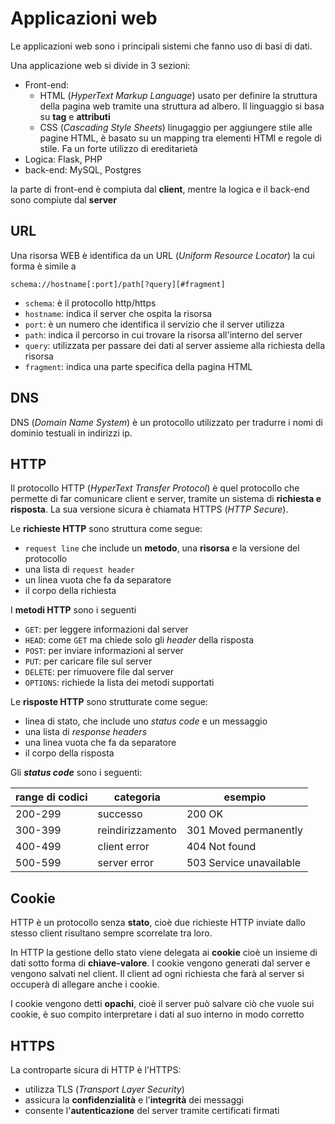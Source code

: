 ﻿# Applicazioni web

Le applicazioni web sono i principali sistemi che fanno uso di basi di dati.

Una applicazione web si divide in 3 sezioni:
- Front-end: 
	- HTML (*HyperText Markup Language*) usato per definire la struttura della pagina web tramite una struttura ad albero. Il linguaggio si basa su **tag** e **attributi**
	- CSS (*Cascading Style Sheets*) linugaggio per aggiungere stile alle pagine HTML, è basato su un mapping tra elementi HTMl e regole di stile. Fa un forte utilizzo di ereditarietà
- Logica: Flask, PHP
- back-end: MySQL, Postgres

la parte di front-end è compiuta dal **client**, mentre la logica e il back-end sono compiute dal **server**

## URL

Una risorsa WEB è identifica da un URL (*Uniform Resource Locator*) la cui forma è simile a 

	schema://hostname[:port]/path[?query][#fragment]

- `schema`: è il protocollo http/https
- `hostname`: indica il server che ospita la risorsa
- `port`: è un numero che identifica il servizio che il server utilizza
- `path`: indica il percorso in cui trovare la risorsa all'interno del server
- `query`: utilizzata per passare dei dati al server assieme alla richiesta della risorsa
- `fragment`: indica una parte specifica della pagina HTML


## DNS

DNS (*Domain Name System*) è un protocollo utilizzato per tradurre i nomi di dominio testuali in indirizzi ip.


## HTTP

Il protocollo HTTP (*HyperText Transfer Protocol*) è quel protocollo che permette di far comunicare client e server, tramite un sistema di **richiesta e risposta**. La sua versione sicura è chiamata HTTPS (*HTTP Secure*).

Le **richieste HTTP** sono struttura come segue:

- `request line` che include un **metodo**, una **risorsa** e la versione del protocollo
- una lista di `request header`
- un linea vuota che fa da separatore
- il corpo della richiesta

I **metodi HTTP** sono i seguenti

- `GET`: per leggere informazioni dal server
- `HEAD`: come `GET` ma chiede solo gli *header* della risposta
- `POST`: per inviare informazioni al server
- `PUT`: per caricare file sul server
- `DELETE`: per rimuovere file dal server
- `OPTIONS`: richiede la lista dei metodi supportati

Le **risposte HTTP** sono strutturate come segue:

- linea di stato, che include uno *status code* e un messaggio
- una lista di *response headers*
- una linea vuota che fa da separatore
- il corpo della risposta


Gli ***status code*** sono i seguenti:

| range di codici | categoria |esempio
|--|--|--|
| 200-299 | successo | 200 OK
| 300-399 | reindirizzamento | 301 Moved permanently
| 400-499 | client error | 404 Not found
| 500-599 | server error | 503 Service unavailable


## Cookie

HTTP è un protocollo senza **stato**, cioè due richieste HTTP inviate dallo stesso client risultano sempre scorrelate tra loro.

In HTTP la gestione dello stato viene delegata ai **cookie** cioè un insieme di dati sotto forma di **chiave-valore**.
I cookie vengono generati dal server e vengono salvati nel client. 
Il client ad ogni richiesta che farà al server si occuperà di allegare anche i cookie.

I cookie vengono detti **opachi**, cioè il server può salvare ciò che vuole sui cookie, è suo compito interpretare i dati al suo interno in modo corretto


## HTTPS

La controparte sicura di HTTP è l'HTTPS:
- utilizza TLS (*Transport Layer Security*)
- assicura la **confidenzialità** e l'**integrità** dei messaggi
- consente l'**autenticazione** del server tramite certificati firmati
